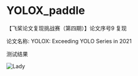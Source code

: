# YOLOX_paddle
【飞桨论文复现挑战赛（第四期）】论文序号9 复现

论文名称: YOLOX: Exceeding YOLO Series in 2021

测试结果

![Lady](https://user-images.githubusercontent.com/26295563/133543002-14fa3821-dd84-4e77-886c-6a2d4dcc41fa.jpg)
